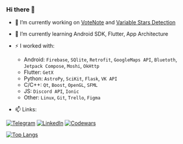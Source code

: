 ### Hi there 👋

- 🔭 I’m currently working on [VoteNote](https://github.com/OwlCodR/vote-note) and [Variable Stars Detection](https://github.com/OwlCodR/stars-detection)
- 🌱 I’m currently learning Android SDK, Flutter, App Architecture
- ⚡ I worked with:
  - Android: `Firebase`, `SQlite`, `Retrofit`, `GoogleMaps API`, `Bluetoth`, `Jetpack Compose`, `Moshi`, `OkHttp`
  - Flutter: `GetX `
  - Python: `AstroPy`, `SciKit`, `Flask`, `VK API`
  - C/C++: `Qt`, `Boost`, `OpenGL`, `SFML`
  - JS: `Discord API`, `Ionic`
  - Other: `Linux`, `Git`, `Trello`, `Figma`
  
- 📫 Links:

[![Telegram](https://img.shields.io/badge/Telegram-2CA5E0?style=for-the-badge&logo=telegram&logoColor=white)](https://t.me/OwlCodR)
[![LinkedIn](https://img.shields.io/badge/linkedin-%230077B5.svg?style=for-the-badge&logo=linkedin&logoColor=white)](https://linkedin.com/in/max-levkin/)
[![Codewars](https://img.shields.io/badge/Codewars-B1361E?style=for-the-badge&logo=codewars&logoColor=white)](https://www.codewars.com/users/OwlCodR)

[![Top Langs](https://github-readme-stats.vercel.app/api/top-langs/?username=owlcodr&layout=compact&theme=vue-dark&hide_border=true)](https://github.com/anuraghazra/github-readme-stats)
